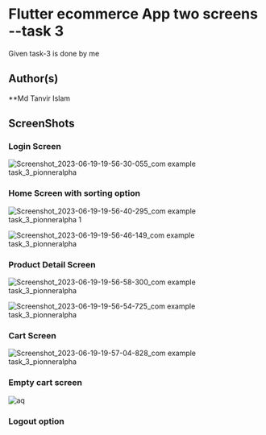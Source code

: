 # Flutter ecommerce App two screens --task 3

Given task-3 is done by me
##  Author(s)
**Md Tanvir Islam




## ScreenShots 
### Login Screen
![Screenshot_2023-06-19-19-56-30-055_com example task_3_pionneralpha](https://github.com/Tanvir1319/task-3-pionner-alpha/assets/113799587/64d15374-0450-4917-8809-202ed38b379c)



### Home Screen with sorting option

![Screenshot_2023-06-19-19-56-40-295_com example task_3_pionneralpha 1](https://github.com/Tanvir1319/task-3-pionner-alpha/assets/113799587/1125acf5-ff73-425c-8983-a5d72b5ad957)

![Screenshot_2023-06-19-19-56-46-149_com example task_3_pionneralpha](https://github.com/Tanvir1319/task-3-pionner-alpha/assets/113799587/56bb324e-1f6f-43e6-a6d4-c292d92f25cf)

###  Product Detail Screen

![Screenshot_2023-06-19-19-56-58-300_com example task_3_pionneralpha](https://github.com/Tanvir1319/task-3-pionner-alpha/assets/113799587/1eb7ce8b-4423-440e-a557-a6321158a57f)


![Screenshot_2023-06-19-19-56-54-725_com example task_3_pionneralpha](https://github.com/Tanvir1319/task-3-pionner-alpha/assets/113799587/063d68f0-7f75-4a65-b476-cecdf8860a42)

### Cart Screen

![Screenshot_2023-06-19-19-57-04-828_com example task_3_pionneralpha](https://github.com/Tanvir1319/task-3-pionner-alpha/assets/113799587/b883ad72-ba7a-4061-a2b3-d45d33fd74f9)


### Empty cart screen
![aq](https://github.com/Tanvir1319/task-3-pionner-alpha/assets/113799587/50c2023f-27b8-4c45-a21c-0a8cb663ab4a)


### Logout option



